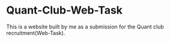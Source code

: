 # Quant-Club-Web-Task
This is a website built by me as a submission for the Quant club recruitment(Web-Task).
